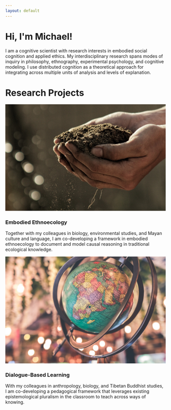 ```yaml
---
layout: default
---
```


<div class="my-flex">
  <div class="my-col-33 my-img-circle">
  </div>
  <div class="my-col-67 my-bio">
  </div>
</div>

<div class="my-hero">
  <h1>Hi, I'm Michael!</h1>
  <p>I am a cognitive scientist with research interests in embodied social cognition and applied ethics. My interdisciplinary research spans modes of inquiry in philosophy, ethnography, experimental psychology, and cognitive modeling. I use distributed cognition as a theoretical approach for integrating across multiple units of analysis and levels of explanation.</p>
</div>

# Research Projects

<div class="my-flex">
  <div class="my-col-50">
    <div class="my-center-text">
      <img src="/assets/img/soil.jpg">
      <h3>Embodied Ethnoecology</h3>
    </div>
    <p>Together with my colleagues in biology, environmental studies, and Mayan culture and language, I am co-developing a framework in embodied ethnoecology to document and model causal reasoning in traditional ecological knowledge.</p>
  </div>
  <div class="my-col-50">
    <div class="my-center-text">
      <img src="/assets/img/knowledge.jpg">
      <h3>Dialogue-Based Learning</h3>
    </div>
    <p>With my colleagues in anthropology, biology, and Tibetan Buddhist studies, I am co-developing a pedagogical framework that leverages existing epistemological pluralism in the classroom to teach across ways of knowing.</p>
  </div>
</div>
